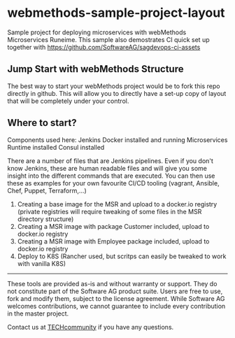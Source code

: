 # webmethods-sample-project-layout
Sample project for deploying microservices with webMethods Microservices Runeime. This sample also demostrates CI quick set up together with https://github.com/SoftwareAG/sagdevops-ci-assets

## Jump Start with webMethods Structure
The best way to start your webMethods project would be to fork this repo directly in github. This will allow you to directly have a set-up copy of layout that will be completely under your control.

## Where to start?

Components used here:
Jenkins 
Docker installed and running
Microservices Runtime installed
Consul installed

There are a number of files that are Jenkins pipelines. Even if you don't know Jenkins, these are human readable files and will give you some insight into the different commands that are executed. 
You can then use these as examples for your own favourite CI/CD tooling (vagrant, Ansible, Chef, Puppet, Terraform,...)
1. Creating a base image for the MSR and upload to a docker.io registry (private registries will require tweaking of some files in the MSR directory structure)
2. Creating a MSR image with package Customer included, upload to docker.io registry
3. Creating a MSR image with Employee package included, upload to docker.io registry
4. Deploy to K8S (Rancher used, but scritps can easily be tweaked to work with vanilla K8S)


  ______________________
These tools are provided as-is and without warranty or support. They do not constitute part of the Software AG product suite. Users are free to use, fork and modify them, subject to the license agreement. While Software AG welcomes contributions, we cannot guarantee to include every contribution in the master project.	

Contact us at [TECHcommunity](mailto:technologycommunity@softwareag.com?subject=Github/SoftwareAG) if you have any questions.
